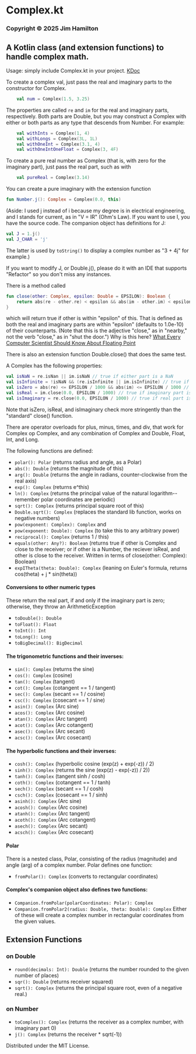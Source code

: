 # Complex.kt
### Copyright © 2025 Jim Hamilton
## A Kotlin class (and extension functions) to handle complex math.

Usage: simply include Complex.kt in your project. 
[KDoc](https://hamiltonjim.github.io/complex/index.html)

To create a complex val, just pass the real and 
imaginary parts to the constructor for Complex. 
```kotlin
    val num = Complex(1.5, 3.25)
```
The properties are called `re` and `im` for
the real and imaginary parts, respectively.
Both parts are Double, but you may construct a 
Complex with either or both parts as any type 
that descends from Number. For example:
```kotlin
    val withInts = Complex(1, 4)
    val withLongs = Complex(3L, 1L)
    val withOneInt = Complex(3.1, 4)
    val withOneIntOneFloat = Complex(3, 4F)
```

To create a pure real number as Complex (that is,
with zero for the imaginary part), just pass the
real part, such as with
```kotlin
    val pureReal = Complex(3.14)
```
You can create a pure imaginary with the extension
function 
```kotlin
fun Number.j(): Complex = Complex(0.0, this)

```
(Aside: I used j instead of i because my degree is
in electrical engineering, and I stands for current, 
as in "V = IR" (Ohm's Law). If you want to use I, you have the 
source code. The companion object has definitions 
for J:
```kotlin
val J = 1.j()
val J_CHAR = 'j'
```
The latter is used by `toString()` to display a
complex number as "3 + 4j" for example.)

If you want to modify J, or Double.j(), please do it 
with an IDE that supports "Refactor" so you don't 
miss any instances.

There is a method called
```kotlin
fun close(other: Complex, epsilon: Double = EPSILON): Boolean {
    return abs(re - other.re) < epsilon && abs(im - other.im) < epsilon
}
```
which will return
true if other is within "epsilon" of this. That is
defined as both the real and imaginary parts are
within "epsilon" (defaults to 1.0e-10) of their
counterparts. (Note that this is the adjective
"close," as in "nearby," not the verb "close," as
in "shut the door.") Why is this here? [What
Every Computer Scientist Should Know About
Floating Point](https://docs.oracle.com/cd/E19957-01/806-3568/ncg_goldberg.html)

There is also an extension function Double.close()
that does the same test.

A Complex has the following properties:
```kotlin
val isNaN = re.isNan || im.isNaN // true if either part is a NaN
val isInfinite = !isNaN && (re.isInfinite || im.isInfinite) // true if !isNan and either part is infinite
val isZero = abs(re) <= EPSILON / 1000 && abs(im) <= EPSILON / 1000 // true if both parts are "close" to zero
val isReal = im.close(0.0, EPSILON / 1000) // true if imaginary part is zero
val isImaginary = re.close(0.0, EPSILON / 1000) // true if real part is zero
```
Note that isZero, isReal, and isImaginary check
more stringently than the "standard" close() 
function.

There are operator overloads for plus, minus, times,
and div, that work for Complex op Complex, and any
combination of Complex and Double, Float, Int, and
Long.

The following functions are defined:
- `polar(): Polar` (returns radius and angle, as a Polar)
- `abs(): Double` (returns the magnitude of this)
- `arg(): Double` (returns the angle in radians,
  counter-clockwise from the real axis)
- `exp(): Complex` (returns e^this)
- `ln(): Complex` (returns the principal value of the natural logarithm--
remember polar coordinates are periodic)
- `sqrt(): Complex` (returns principal square root of this)
- `Double.sqrt(): Complex` (replaces the standard lib function, 
works on negative numbers)
- `pow(exponent: Complex): Complex` and
- `pow(exponent: Double): Complex` (to take this to
any arbitrary power)
- `reciprocal(): Complex` (returns 1 / this)
- `equals(other: Any?): Boolean` (returns true
if other is Complex and close to the receiver; or if other
is a Number, the reciever isReal, and other is
close to the receiver. Written
in terms of close(other: Complex): Boolean)
- `expITheta(theta: Double): Complex` (leaning on
Euler's formula, returns cos(theta) + j * sin(theta))

#### Conversions to other numeric types

These return the real part, if and only
if the imaginary part is zero; otherwise,
they throw an ArithmeticException
- `toDouble(): Double`
- `toFloat(): Float`
- `toInt(): Int`
- `toLong(): Long`
- `toBigDecimal(): BigDecimal`


#### The trigonometric functions and their inverses:

- `sin(): Complex` (returns the sine)
- `cos(): Complex` (cosine)
- `tan(): Complex` (tangent)
- `cot(): Complex` (cotangent == 1 / tangent)
- `sec(): Complex` (secant == 1 / cosine)
- `csc(): Complex` (cosecant == 1 / sine)
- `asin(): Complex` (Arc sine)
- `acos(): Complex` (Arc cosine)
- `atan(): Complex` (Arc tangent)
- `acot(): Complex` (Arc cotangent)
- `asec(): Complex` (Arc secant)
- `acsc(): Complex` (Arc cosecant)

#### The hyperbolic functions and their inverses:

- `cosh(): Complex` (hyperbolic cosine (exp(z) + exp(-z)) / 2)
- `sinh(): Complex` (returns the sine (exp(z) - exp(-z)) / 2))
- `tanh(): Complex` (tangent sinh / cosh)
- `coth(): Complex` (cotangent == 1 / tanh)
- `sech(): Complex` (secant == 1 / cosh)
- `csch(): Complex` (cosecant == 1 / sinh)
- `asinh(): Complex` (Arc sine)
- `acosh(): Complex` (Arc cosine)
- `atanh(): Complex` (Arc tangent)
- `acoth(): Complex` (Arc cotangent)
- `asech(): Complex` (Arc secant)
- `acsch(): Complex` (Arc cosecant)

#### Polar

There is a nested class, Polar, consisting of the
radius (magnitude) and angle (arg) of a complex
number. Polar defines one function:
- `fromPolar(): Complex` (converts to rectangular
coordinates)

#### Complex's companion object also defines two functions:

- `Companion.fromPolar(polarCoordinates: Polar): Complex`
- `Companion.fromPolar2(radius: Double, theta: Double): Complex`
Either of these will create a complex number in
rectangular coordinates from the given values.

## Extension Functions
### on Double

- `round(decimals: Int): Double` (returns the
number rounded to the given number of places)
- `sqr(): Double` (returns receiver squared)
- `sqrt(): Complex` (returns the principal square
root, even of a negative real.)

### on Number

- `toComplex(): Complex` (returns the receiver as
a complex number, with imaginary part 0)
- `j(): Complex` (returns the receiver * sqrt(-1))

Distributed under the MIT License.
